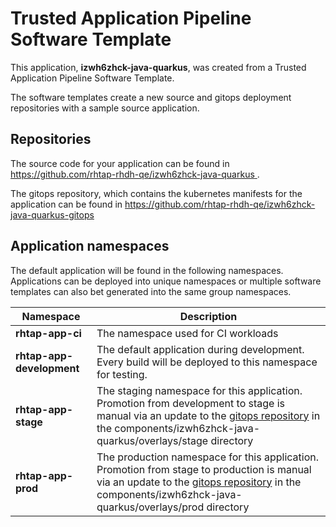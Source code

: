 # Trusted Application Pipeline Software Template

This application, **izwh6zhck-java-quarkus**, was created from a Trusted Application Pipeline Software Template.

The software templates create a new source and gitops deployment repositories with a sample source application. 

## Repositories

The source code for your application can be found in [https://github.com/rhtap-rhdh-qe/izwh6zhck-java-quarkus ](https://github.com/rhtap-rhdh-qe/izwh6zhck-java-quarkus ).
 
The gitops repository, which contains the kubernetes manifests for the application can be found in 
[https://github.com/rhtap-rhdh-qe/izwh6zhck-java-quarkus-gitops ](https://github.com/rhtap-rhdh-qe/izwh6zhck-java-quarkus-gitops ) 

## Application namespaces 

The default application will be found in the following namespaces. Applications can be deployed into unique namespaces or multiple software templates can also bet generated into the same group namespaces.  

|  Namespace   |  Description   |  
| -------- | -------- |
| **rhtap-app-ci** | The namespace used for CI workloads |
| **rhtap-app-development** | The default application during development. Every build will be deployed to this namespace for testing. |
| **rhtap-app-stage** | The staging namespace for this application. Promotion from development to stage is manual via an update to the [gitops repository](https://github.com/rhtap-rhdh-qe/izwh6zhck-java-quarkus-gitops ) in the components/izwh6zhck-java-quarkus/overlays/stage directory |
| **rhtap-app-prod** | The production namespace for this application. Promotion from stage to production is manual via an update to the [gitops repository](https://github.com/rhtap-rhdh-qe/izwh6zhck-java-quarkus-gitops ) in the components/izwh6zhck-java-quarkus/overlays/prod directory |